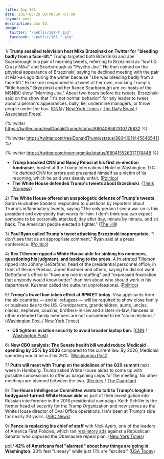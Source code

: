 ```yaml
---
title: Day 161
date: 2017-06-29 00:00:00 -07:00
layout: post
description: Low IQ.
image:
  twitter: "/public/161-t.jpg"
  facebook: "/public/161-f.jpg"
---
```


1/ **Trump assailed television host Mika Brzezinski on Twitter for "bleeding badly from a face-lift."** Trump targeted both Brzezinski and Joe Scarborough in a pair of morning tweets, referring to Brzezinski as "low I.Q. Crazy Mika" and Scarborough as "Psycho Joe." He then opined on the physical appearance of Brzezinski, saying he declined meeting with the pair at Mar-a-Lago during the winter because "she was bleeding badly from a face-lift." Brzezinski responded in a tweet of her own, mocking Trump's "little hands." Brzezinski and her fiancé Scarborough are co-hosts of the MSNBC show "Morning Joe." About two hours before his tweets, Brzezinski said on the show that "it's not normal behavior" for any leader to tweet about a person's appearances, bully, lie, undermine managers, or throw people under the bus. ([CNN](http://money.cnn.com/2017/06/29/media/mika-brzezinski-donald-trump-tweet/index.html) / [New York Times](https://www.nytimes.com/2017/06/29/business/media/trump-mika-brzezinski-facelift.html) / [The Daily Beast](http://www.thedailybeast.com/trump-tweets-mika-was-bleeding-badly-from-a-face-lift) / [Associated Press](https://apnews.com/2ef6abedd6bf40ac83bf76d999b8206b))

{% twitter https://twitter.com/realDonaldTrump/status/880408582310776832 %}

{% twitter https://twitter.com/realDonaldTrump/status/880410114456465411 %}

{% twitter https://twitter.com/morningmika/status/880415526371176448 %}

* **Trump knocked CNN and Nancy Pelosi at his first re-election fundraiser**, hosted at the Trump International Hotel in Washington, D.C. He derided CNN for errors and presented himself as a victim of its reporting, which he said was deeply unfair. ([Politico](http://www.politico.com/story/2017/06/28/trump-fundraiser-pelosi-ossoff-240078))
* **The White House defended Trump's tweets about Brzezinski**. ([Think Progress](https://thinkprogress.org/defense-trump-sexist-brzezinski-tweets-c4ad5d59577c))

2/ **The White House offered an unapologetic defense of Trump's tweets**. Sarah Huckabee Sanders responded to questions by reporters about Trump's inflammatory tweets, saying "The only person I see a war on is this president and everybody that works for him. I don't think you can expect someone to be personally attacked, day after day, minute by minute, and sit back. The American people elected a fighter." ([The Hill](http://thehill.com/homenews/administration/340113-white-house-offers-unapologetic-defense-of-trump-tweets))

3/ **Paul Ryan called Trump's tweet attacking Brzezinski inappropriate.** "I don't see that as an appropriate comment," Ryan said at a press conference. ([Politico](http://www.politico.com/story/2017/06/29/ryan-calls-trump-tweet-attacking-morning-joe-host-inappropriate-240092))

4/ **Rex Tillerson ripped a White House aide for sinking his nominees, questioning his judgment, and leaking to the press**. A frustrated Tillerson ripped into Johnny DeStefano, head of the presidential personnel office, in front of Reince Priebus, Jared Kushner and others, saying he did not want DeStefano's office to "have any role in staffing" and "expressed frustration that anybody would know better" than him about who should work in his department. Kushner called the outburst unprofessional. ([Politico](http://www.politico.com/story/2017/06/28/tillerson-blows-up-at-white-house-aide-240075))

5/ **Trump's travel ban takes effect at 8PM ET today**. Visa applicants from the six countries — and all refugees — will be required to show close family or business ties to the US. Grandparents, grandchildren, aunts, uncles, nieces, nephews, cousins, brothers-in-law and sisters-in-law, fiancees or other extended family members are not considered to be "close relations." ([Washington Post](https://www.washingtonpost.com/politics/federal_government/us-sets-new-visa-rules-for-6-mainly-muslim-nations-refugees/2017/06/28/b6cd3414-5c70-11e7-aa69-3964a7d55207_story.html) / [New York Times](https://www.nytimes.com/2017/06/28/us/politics/homeland-security-prepares-to-issue-travel-restrictions.html))

* **US tightens aviation security to avoid broader laptop ban**. ([CNN](http://www.cnn.com/2017/06/28/politics/dhs-aviation-security-measures/index.html) / [Washington Post](https://www.washingtonpost.com/local/trafficandcommuting/dhs-officials-announce-enhanced-security-measures-for-all-flights-to-the-us/2017/06/28/e8023cac-5c14-11e7-9fc6-c7ef4bc58d13_story.html))

6/ **New CBO analysis: The Senate health bill would reduce Medicaid spending by 35% by 2036** compared to the current law. By 2026, Medicaid spending would be cut by 26%. ([Washington Post](https://www.washingtonpost.com/powerpost/gop-health-care-debate-turns-to-stark-question-help-vulnerable-americans-or-help-the-rich/2017/06/29/02d96318-5cd1-11e7-9fc6-c7ef4bc58d13_story.html))

7/ **Putin will meet with Trump on the sidelines of the G20 summit** next week in Hamburg. Trump asked White House aides to come up with possible concessions to offer as bargaining chips for the meeting. No other meetings are planned between the two. ([Reuters](http://www.reuters.com/article/us-usa-trump-putin-g-idUSKBN19K1N1) / [The Guardian](https://www.theguardian.com/us-news/2017/jun/29/white-house-sanctions-first-trump-putin-meeting))

8/ **The House Intelligence Committee wants to talk to Trump's longtime bodyguard-turned-White House aide** as part of their investigation into Russian interference in the 2016 presidential campaign. Keith Schiller is the former head of security for the Trump Organization and now serves as the White House director of Oval Office operations. He's been at Trump's side for nearly 20 years. ([ABC News](http://abcnews.go.com/Politics/house-russia-probe-eyes-longtime-trump-bodyguard-turned/story?id=48341329))

9/ **Pence is replacing his chief of staff** with Nick Ayers, one of the leaders of America First Policies, which ran [retaliatory ads](https://whatthefuckjusthappenedtoday.com/2017/06/26/Day-158/#7-white-house-allies-are-retaliating) against a Republican Senator who opposed the Obamacare repeal plan. ([New York Times](https://www.nytimes.com/2017/06/29/us/politics/mike-pence-josh-pitcock-chief-of-staff.html))

poll/ **42% of Americans feel "alarmed" about how things are going in Washington**. 33% feel "uneasy" while just 11% are "excited." ([USA Today](https://www.usatoday.com/story/news/politics/2017/06/29/poll-donald-trump-washington-republicans-alarmed-uneasy-russia-investigation/103269454/))